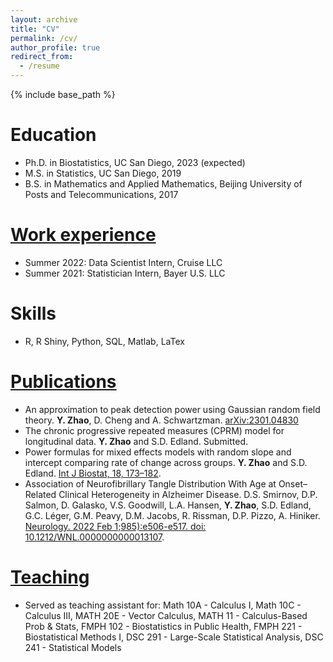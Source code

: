 ```yaml
---
layout: archive
title: "CV"
permalink: /cv/
author_profile: true
redirect_from:
  - /resume
---
```


{% include base_path %}

Education
======
* Ph.D. in Biostatistics, UC San Diego, 2023 (expected)
* M.S. in Statistics, UC San Diego, 2019
* B.S. in Mathematics and Applied Mathematics, Beijing University of Posts and Telecommunications, 2017

[Work experience](/work/)
======
* Summer 2022: Data Scientist Intern, Cruise LLC
* Summer 2021: Statistician Intern, Bayer U.S. LLC

Skills
======
* R, R Shiny, Python, SQL, Matlab, LaTex

[Publications](/publications/)
======
* An approximation to peak detection power using Gaussian random field theory. **Y. Zhao**, D. Cheng and A. Schwartzman. [arXiv:2301.04830](https://arxiv.org/abs/2301.04830)
* The chronic progressive repeated measures (CPRM) model for longitudinal data. **Y. Zhao** and S.D. Edland. Submitted.
* Power formulas for mixed effects models with random slope and intercept comparing rate of change across groups. **Y. Zhao** and S.D. Edland. [Int J Biostat, 18, 173–182](https://pubmed.ncbi.nlm.nih.gov/33581000/).
* Association of Neurofibrillary Tangle Distribution With Age at Onset–Related Clinical Heterogeneity in Alzheimer Disease. D.S. Smirnov, D.P. Salmon, D. Galasko, V.S. Goodwill, L.A. Hansen, **Y. Zhao**, S.D. Edland, G.C. Léger, G.M. Peavy, D.M. Jacobs, R. Rissman, D.P. Pizzo, A. Hiniker. [Neurology. 2022 Feb 1;985):e506-e517. doi: 10.1212/WNL.0000000000013107](https://pubmed.ncbi.nlm.nih.gov/34810247/).

[Teaching](/teaching/) 
======
* Served as teaching assistant for: Math 10A - Calculus I, Math 10C - Calculus III, MATH 20E - Vector Calculus, MATH 11 - Calculus-Based Prob & Stats, FMPH 102 - Biostatistics in Public Health, FMPH 221 - Biostatistical Methods I, DSC 291 - Large-Scale Statistical Analysis, DSC 241 - Statistical Models

